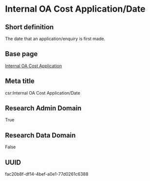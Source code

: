 # Internal OA Cost Application/Date
## Short definition
The date that an application/enquiry is first made.
## Base page
[Internal OA Cost Application](https://github.com/EuroCRIS/CASRAI-Dictionairies/blob/main/Objects/Internal%20OA%20Cost%20Application.md)
## Meta title
csr:Internal OA Cost Application/Date
## Research Admin Domain
True
## Research Data Domain
False
## UUID
fac20b8f-df14-4bef-a0e1-77d0261c6388

